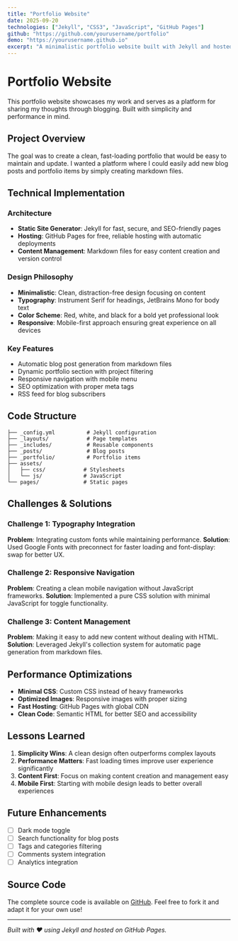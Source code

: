 ```yaml
---
title: "Portfolio Website"
date: 2025-09-20
technologies: ["Jekyll", "CSS3", "JavaScript", "GitHub Pages"]
github: "https://github.com/yourusername/portfolio"
demo: "https://yourusername.github.io"
excerpt: "A minimalistic portfolio website built with Jekyll and hosted on GitHub Pages, featuring a clean design and responsive layout."
---
```


# Portfolio Website

This portfolio website showcases my work and serves as a platform for sharing my thoughts through blogging. Built with simplicity and performance in mind.

## Project Overview

The goal was to create a clean, fast-loading portfolio that would be easy to maintain and update. I wanted a platform where I could easily add new blog posts and portfolio items by simply creating markdown files.

## Technical Implementation

### Architecture

- **Static Site Generator**: Jekyll for fast, secure, and SEO-friendly pages
- **Hosting**: GitHub Pages for free, reliable hosting with automatic deployments
- **Content Management**: Markdown files for easy content creation and version control

### Design Philosophy

- **Minimalistic**: Clean, distraction-free design focusing on content
- **Typography**: Instrument Serif for headings, JetBrains Mono for body text
- **Color Scheme**: Red, white, and black for a bold yet professional look
- **Responsive**: Mobile-first approach ensuring great experience on all devices

### Key Features

- Automatic blog post generation from markdown files
- Dynamic portfolio section with project filtering
- Responsive navigation with mobile menu
- SEO optimization with proper meta tags
- RSS feed for blog subscribers

## Code Structure

```
├── _config.yml          # Jekyll configuration
├── _layouts/            # Page templates
├── _includes/           # Reusable components
├── _posts/              # Blog posts
├── _portfolio/          # Portfolio items
├── assets/
│   ├── css/            # Stylesheets
│   └── js/             # JavaScript
└── pages/              # Static pages
```

## Challenges & Solutions

### Challenge 1: Typography Integration

**Problem**: Integrating custom fonts while maintaining performance.
**Solution**: Used Google Fonts with preconnect for faster loading and font-display: swap for better UX.

### Challenge 2: Responsive Navigation

**Problem**: Creating a clean mobile navigation without JavaScript frameworks.
**Solution**: Implemented a pure CSS solution with minimal JavaScript for toggle functionality.

### Challenge 3: Content Management

**Problem**: Making it easy to add new content without dealing with HTML.
**Solution**: Leveraged Jekyll's collection system for automatic page generation from markdown files.

## Performance Optimizations

- **Minimal CSS**: Custom CSS instead of heavy frameworks
- **Optimized Images**: Responsive images with proper sizing
- **Fast Hosting**: GitHub Pages with global CDN
- **Clean Code**: Semantic HTML for better SEO and accessibility

## Lessons Learned

1. **Simplicity Wins**: A clean design often outperforms complex layouts
2. **Performance Matters**: Fast loading times improve user experience significantly
3. **Content First**: Focus on making content creation and management easy
4. **Mobile First**: Starting with mobile design leads to better overall experiences

## Future Enhancements

- [ ] Dark mode toggle
- [ ] Search functionality for blog posts
- [ ] Tags and categories filtering
- [ ] Comments system integration
- [ ] Analytics integration

## Source Code

The complete source code is available on [GitHub](https://github.com/yourusername/portfolio). Feel free to fork it and adapt it for your own use!

---

_Built with ❤️ using Jekyll and hosted on GitHub Pages._
